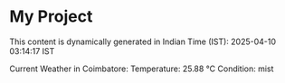 # My Project

This content is dynamically generated in Indian Time (IST): 2025-04-10 03:14:17 IST


Current Weather in Coimbatore:
Temperature: 25.88 °C
Condition: mist
